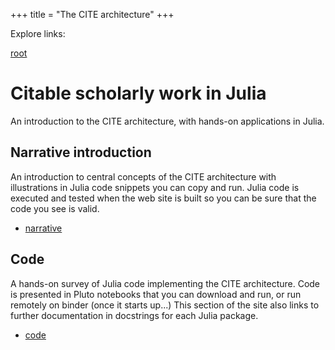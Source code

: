 +++
title = "The CITE architecture"
+++

Explore links:

[root](/)

# Citable scholarly work in Julia

An introduction to the CITE architecture, with hands-on applications in Julia.


## Narrative introduction

An introduction to central concepts of the CITE architecture with illustrations in Julia code snippets you can copy and run. Julia code is executed and tested when the web site is built so you can be sure that the code you see is valid.

- [narrative](./narrative/)



## Code

A hands-on survey of Julia code implementing the CITE architecture.  Code is presented in Pluto notebooks that you can download and run, or run remotely on binder (once it starts up...)  This section of the site also links to further documentation in docstrings for each Julia package.

- [code](./code/)